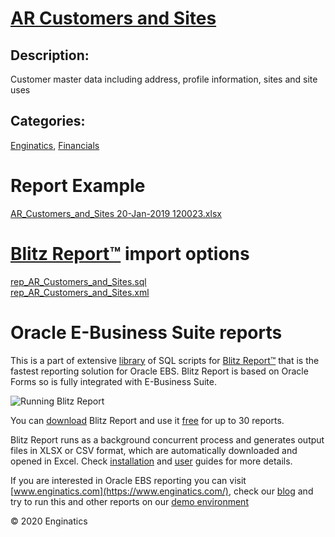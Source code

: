 # [AR Customers and Sites](https://www.enginatics.com/reports/ar-customers-and-sites)
## Description: 
Customer master data including address, profile information, sites and site uses
## Categories: 
[Enginatics](https://www.enginatics.com/library/?pg=1&category[]=Enginatics), [Financials](https://www.enginatics.com/library/?pg=1&category[]=Financials)
# Report Example
[AR_Customers_and_Sites 20-Jan-2019 120023.xlsx](https://www.enginatics.com/example/ar-customers-and-sites)
# [Blitz Report™](https://www.enginatics.com/blitz-report) import options
[rep_AR_Customers_and_Sites.sql](https://www.enginatics.com/export/ar-customers-and-sites)\
[rep_AR_Customers_and_Sites.xml](https://www.enginatics.com/xml/ar-customers-and-sites)
# Oracle E-Business Suite reports

This is a part of extensive [library](https://www.enginatics.com/library/) of SQL scripts for [Blitz Report™](https://www.enginatics.com/blitz-report/) that is the fastest reporting solution for Oracle EBS. Blitz Report is based on Oracle Forms so is fully integrated with E-Business Suite. 

![Running Blitz Report](https://www.enginatics.com/wp-content/uploads/2018/01/Running-blitz-report.png) 

You can [download](https://www.enginatics.com/download/) Blitz Report and use it [free](https://www.enginatics.com/pricing/) for up to 30 reports. 

Blitz Report runs as a background concurrent process and generates output files in XLSX or CSV format, which are automatically downloaded and opened in Excel. Check [installation](https://www.enginatics.com/installation-guide/) and [user](https://www.enginatics.com/user-guide/) guides for more details.

If you are interested in Oracle EBS reporting you can visit [www.enginatics.com](https://www.enginatics.com/), check our [blog](https://www.enginatics.com/blog) and try to run this and other reports on our [demo environment](http://demo.enginatics.com/)

© 2020 Enginatics